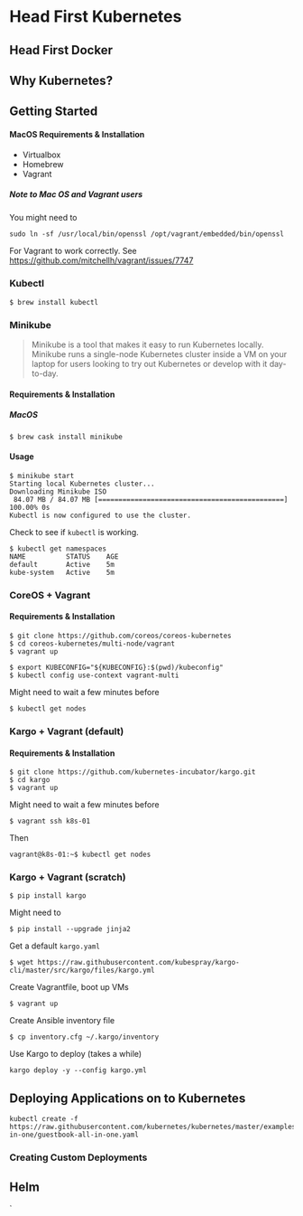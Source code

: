 Head First Kubernetes
====

## Head First Docker

## Why Kubernetes?

## Getting Started

#### MacOS Requirements & Installation

* Virtualbox
* Homebrew
* Vagrant

##### Note to Mac OS and Vagrant users

You might need to 

```
sudo ln -sf /usr/local/bin/openssl /opt/vagrant/embedded/bin/openssl
```

For Vagrant to work correctly. See https://github.com/mitchellh/vagrant/issues/7747

### Kubectl

```
$ brew install kubectl
```


### Minikube

> Minikube is a tool that makes it easy to run Kubernetes locally. Minikube runs a single-node Kubernetes cluster inside a VM on your laptop for users looking to try out Kubernetes or develop with it day-to-day.

#### Requirements & Installation

##### MacOS

```
$ brew cask install minikube
```

#### Usage

```
$ minikube start
Starting local Kubernetes cluster...
Downloading Minikube ISO
 84.07 MB / 84.07 MB [==============================================] 100.00% 0s
Kubectl is now configured to use the cluster.
```

Check to see if `kubectl` is working.

```
$ kubectl get namespaces
NAME          STATUS    AGE
default       Active    5m
kube-system   Active    5m
```

### CoreOS + Vagrant

#### Requirements & Installation

```
$ git clone https://github.com/coreos/coreos-kubernetes
$ cd coreos-kubernetes/multi-node/vagrant
$ vagrant up
```

```
$ export KUBECONFIG="${KUBECONFIG}:$(pwd)/kubeconfig"
$ kubectl config use-context vagrant-multi
```

Might need to wait a few minutes before

```
$ kubectl get nodes
```

### Kargo + Vagrant (default)

#### Requirements & Installation

```
$ git clone https://github.com/kubernetes-incubator/kargo.git
$ cd kargo
$ vagrant up
```

Might need to wait a few minutes before

```
$ vagrant ssh k8s-01
```

Then

```
vagrant@k8s-01:~$ kubectl get nodes
```

### Kargo + Vagrant (scratch)

```
$ pip install kargo
```

Might need to 

```
$ pip install --upgrade jinja2
```

Get a default `kargo.yaml`

```
$ wget https://raw.githubusercontent.com/kubespray/kargo-cli/master/src/kargo/files/kargo.yml
```

Create Vagrantfile, boot up VMs

```
$ vagrant up
```

Create Ansible inventory file

```
$ cp inventory.cfg ~/.kargo/inventory
```

Use Kargo to deploy (takes a while)

```
kargo deploy -y --config kargo.yml
```

## Deploying Applications on to Kubernetes

```
kubectl create -f https://raw.githubusercontent.com/kubernetes/kubernetes/master/examples/guestbook/all-in-one/guestbook-all-in-one.yaml
```

### Creating Custom Deployments



## Helm

`